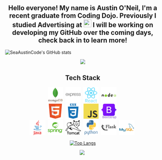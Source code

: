 <h2 align="center">
Hello everyone! 
My name is Austin O'Neil, I'm a recent graduate from Coding Dojo. Previously I studied Advertising at <img src="https://media-exp1.licdn.com/dms/image/C560BAQGfChk-QhW3ug/company-logo_200_200/0/1631713534483?e=1662595200&v=beta&t=YfAnWp3SviyNDDtnQezJkpefJELmEbJIA1pbi2z2HQ0" width="25" height="25"/> I will be working on developing my GitHub over the coming days, check back in to learn more!
</h2>

![SeaAustinCode's GitHub stats](https://github-readme-stats.vercel.app/api?username=SeaAustinCode&hide=stars,contribs,prs,issues)

<div id="header" align="center">
  <img src="https://media.giphy.com/media/M9gbBd9nbDrOTu1Mqx/giphy.gif" width="100"/>
</div>



<!-- [![trophy](https://github-profile-trophy.vercel.app/?username=SeaAustinCode)](https://github.com/SeaAustinCode/github-profile-trophy) -->

<div background-color="silver" align="center">
  
  <h2 align="center">Tech Stack</h2>
<div>
  <img src="https://github.com/devicons/devicon/blob/master/icons/mongodb/mongodb-original-wordmark.svg" title="MongoDB" alt="Mongo_DB" width="50" height="50"/>&nbsp;
  <img src="https://github.com/devicons/devicon/blob/master/icons/express/express-original-wordmark.svg" title="Express" alt="Express" width="50" height="50"/>&nbsp;
  <img src="https://github.com/devicons/devicon/blob/master/icons/react/react-original-wordmark.svg" title="React" alt="React" width="50" height="50"/>&nbsp;
  <img src="https://github.com/devicons/devicon/blob/master/icons/nodejs/nodejs-original-wordmark.svg" title="NodeJS" alt="NodeJS" width="50" height="50"/>&nbsp;
</div>

<div>
  <img src="https://github.com/devicons/devicon/blob/master/icons/html5/html5-original.svg" title="HTML5" alt="HTML" width="50" height="50"/>&nbsp;
  <img src="https://github.com/devicons/devicon/blob/master/icons/css3/css3-plain-wordmark.svg"  title="CSS3" alt="CSS" width="50" height="50"/>&nbsp;
  <img src="https://github.com/devicons/devicon/blob/master/icons/javascript/javascript-original.svg" title="JavaScript" alt="JavaScript" width="50" height="50"/>&nbsp;
  <img src="https://github.com/devicons/devicon/blob/master/icons/bootstrap/bootstrap-original-wordmark.svg" title="Bootstrap" alt="Bootstrap" width="50" height="50"/>&nbsp;
</div>

<div>
  <img src="https://github.com/devicons/devicon/blob/master/icons/java/java-original-wordmark.svg" title="Java" alt="Java" width="50" height="50"/>&nbsp;
  <img src="https://github.com/devicons/devicon/blob/master/icons/spring/spring-original-wordmark.svg" title="Spring" alt="Spring" width="50" height="50"/>&nbsp;
  <img src="https://github.com/devicons/devicon/blob/master/icons/tomcat/tomcat-line-wordmark.svg" title="Tomcat" alt="Tomcat" width="50" height="50"/>&nbsp;
  <img src="https://github.com/devicons/devicon/blob/master/icons/python/python-original-wordmark.svg" title="Python" alt="Python" width="50" height="50"/>&nbsp;
  <img src="https://github.com/devicons/devicon/blob/master/icons/flask/flask-original-wordmark.svg" title="Flask" alt="Flask" width="50" height="50"/>&nbsp;
  <img src="https://github.com/devicons/devicon/blob/master/icons/mysql/mysql-original-wordmark.svg" title="MySQL"  alt="MySQL" width="50" height="50"/>&nbsp;
</div>
  
[![Top Langs](https://github-readme-stats.vercel.app/api/top-langs/?username=SeaAustinCode)](https://github.com/anuraghazra/github-readme-stats)

![](https://komarev.com/ghpvc/?username=SeaAustinCode&color=blueviolet)&nbsp;
</div>
